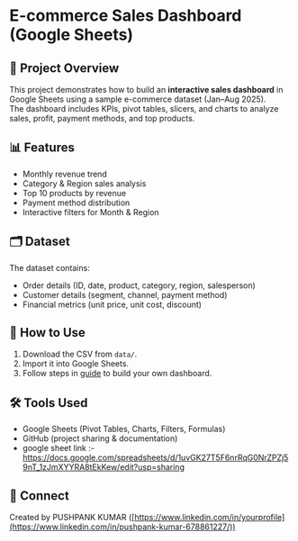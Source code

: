 # E-commerce Sales Dashboard (Google Sheets)

## 📌 Project Overview
This project demonstrates how to build an **interactive sales dashboard** in Google Sheets using a sample e-commerce dataset (Jan–Aug 2025).  
The dashboard includes KPIs, pivot tables, slicers, and charts to analyze sales, profit, payment methods, and top products.

## 📊 Features
- Monthly revenue trend
- Category & Region sales analysis
- Top 10 products by revenue
- Payment method distribution
- Interactive filters for Month & Region

## 🗂️ Dataset
The dataset contains:
- Order details (ID, date, product, category, region, salesperson)
- Customer details (segment, channel, payment method)
- Financial metrics (unit price, unit cost, discount)

## 🚀 How to Use
1. Download the CSV from `data/`.
2. Import it into Google Sheets.
3. Follow steps in [guide](#) to build your own dashboard.


## 🛠️ Tools Used
- Google Sheets (Pivot Tables, Charts, Filters, Formulas)
- GitHub (project sharing & documentation)
- google sheet link :- https://docs.google.com/spreadsheets/d/1uvGK27T5F6nrRqG0NrZPZj59nT_1zJmXYYRA8tEkKew/edit?usp=sharing

## 🤝 Connect
Created by PUSHPANK KUMAR ([https://www.linkedin.com/in/yourprofile](https://www.linkedin.com/in/pushpank-kumar-678861227/))  
